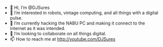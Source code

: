 - 👋 Hi, I’m @DJSures
- 👀 I’m interested in robots, vintage computing, and all things with a digital pulse.
- 🌱 I’m currently hacking the NABU PC and making it connect to the internet as it was intended.
- 💞️ I’m looking to collaborate on all things digital.
- 📫 How to reach me at http://youtube.com/DJSures

<!---
DJSures/DJSures is a ✨ special ✨ repository because its `README.md` (this file) appears on your GitHub profile.
You can click the Preview link to take a look at your changes.
--->
